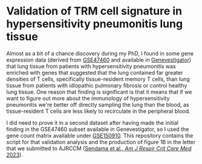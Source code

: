 # Validation of TRM cell signature in hypersensitivity pneumonitis lung tissue
Almost as a bit of a chance discovery during my PhD, I found in some gene expression data (derived from [GSE47460](https://www.ncbi.nlm.nih.gov/geo/query/acc.cgi?acc=GSE47460) and available in [Genevestigator](https://genevestigator.com/)\) that lung tissue from patients with hypersensitivity pneumonitis was enriched with genes that suggested that the lung contained far greater densities of T cells, specifically tissue-resident memory T cells, than lung tissue from patients with idiopathic pulmonary fibrosis or control healthy lung tissue. One reason that finding is significant is that it means that if we want to figure out more about the immunology of hypersensitivity pneumonitis we're better off directly sampling the lung than the blood, as tissue-resident T cells are less likely to recirculate in the peripheral blood.

I did need to prove it in a second dataset after having made the initial finding in the GSE47460 subset available in Genevestigator, so I used the gene count matrix available under [GSE150910](https://www.ncbi.nlm.nih.gov/geo/query/acc.cgi?acc=GSE150910). This repository contains the script for that validation analysis and the production of figure 1B in the letter that we submitted to AJRCCM ([Sendama et al., *Am J Respir Crit Care Med* 2023](https://www.ncbi.nlm.nih.gov/pmc/articles/PMC10161757/)).
